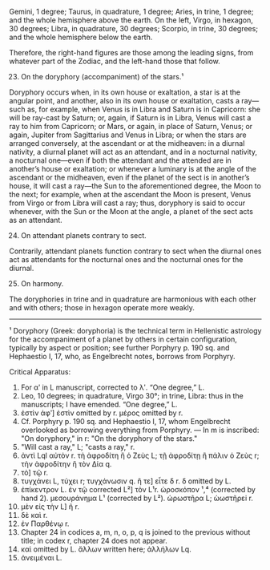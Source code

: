 Gemini, 1 degree; Taurus, in quadrature, 1 degree; Aries, in trine, 1 degree; and the whole hemisphere above the earth. On the left, Virgo, in hexagon, 30 degrees; Libra, in quadrature, 30 degrees; Scorpio, in trine, 30 degrees; and the whole hemisphere below the earth.

Therefore, the right-hand figures are those among the leading signs, from whatever part of the Zodiac, and the left-hand those that follow.

23. On the doryphory (accompaniment) of the stars.¹

Doryphory occurs when, in its own house or exaltation, a star is at the angular point, and another, also in its own house or exaltation, casts a ray—such as, for example, when Venus is in Libra and Saturn is in Capricorn: she will be ray-cast by Saturn; or, again, if Saturn is in Libra, Venus will cast a ray to him from Capricorn; or Mars, or again, in place of Saturn, Venus; or again, Jupiter from Sagittarius and Venus in Libra; or when the stars are arranged conversely, at the ascendant or at the midheaven: in a diurnal nativity, a diurnal planet will act as an attendant, and in a nocturnal nativity, a nocturnal one—even if both the attendant and the attended are in another’s house or exaltation; or whenever a luminary is at the angle of the ascendant or the midheaven, even if the planet of the sect is in another’s house, it will cast a ray—the Sun to the aforementioned degree, the Moon to the next; for example, when at the ascendant the Moon is present, Venus from Virgo or from Libra will cast a ray; thus, doryphory is said to occur whenever, with the Sun or the Moon at the angle, a planet of the sect acts as an attendant.

24. On attendant planets contrary to sect.

Contrarily, attendant planets function contrary to sect when the diurnal ones act as attendants for the nocturnal ones and the nocturnal ones for the diurnal.

25. On harmony.

The doryphories in trine and in quadrature are harmonious with each other and with others; those in hexagon operate more weakly.

---

¹ Doryphory (Greek: doryphoria) is the technical term in Hellenistic astrology for the accompaniment of a planet by others in certain configuration, typically by aspect or position; see further Porphyry p. 190 sq. and Hephaestio I, 17, who, as Engelbrecht notes, borrows from Porphyry.

Critical Apparatus:

1. For αʹ in L manuscript, corrected to λʹ. “One degree,” L.  
3. Leo, 10 degrees; in quadrature, Virgo 30°; in trine, Libra: thus in the manuscripts; I have emended. “One degree,” L.  
4. ἐστὶν ἀφʹ] ἐστὶν omitted by r. μέρος omitted by r.  
7. Cf. Porphyry p. 190 sq. and Hephaestio I, 17, whom Engelbrecht overlooked as borrowing everything from Porphyry. — In m is inscribed: "On doryphory," in r: "On the doryphory of the stars."  
9. "Will cast a ray," L; "casts a ray," r.  
12. ἀντὶ Lql αὐτὸν r. τὴ ἀφροδίτη ἢ ὁ Ζεὺς L; τῇ ἀφροδίτῃ ἢ πάλιν ὁ Ζεὺς r; τὴν ἀφροδίτην ἢ τὸν Δία q.  
14. τὸ] τῷ r.  
16. τυγχάνει L, τύχει r; τυγχάνωσιν q. ἢ τε] εἶτε δ r. δ omitted by L.  
17. ἐπίκεντρον L. ἐν τῷ corrected L²] τὸν L¹r. ὡροσκόπον ¹,⁴ (corrected by hand 2). μεσουράνημα L¹ (corrected by L²). ὡρωστῆρα L; ὡωστῆρεi r.  
18. μὲν εἰς τὴν L] ῆ r.  
19. δὲ καὶ r.  
20. ἐν Παρθένῳ r.  
23. Chapter 24 in codices a, m, n, o, p, q is joined to the previous without title; in codex r, chapter 24 does not appear.  
27. καὶ omitted by L. ἄλλων written here; ἀλλήλων Lq.  
28. ἀνειμέναι L.